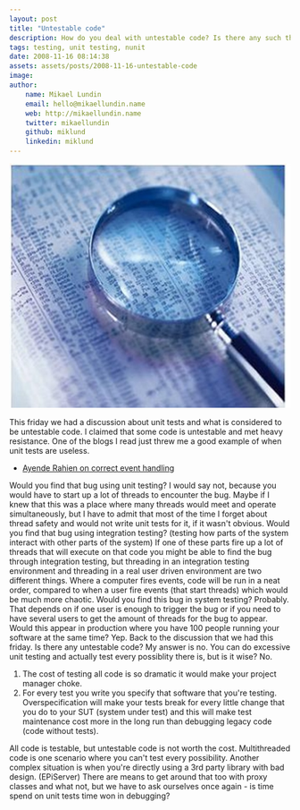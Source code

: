 ```yaml
---
layout: post
title: "Untestable code"
description: How do you deal with untestable code? Is there any such thing as an untestable system?
tags: testing, unit testing, nunit
date: 2008-11-16 08:14:38
assets: assets/posts/2008-11-16-untestable-code
image: 
author: 
    name: Mikael Lundin
    email: hello@mikaellundin.name 
    web: http://mikaellundin.name
    twitter: mikaellundin
    github: miklund
    linkedin: miklund                    
---
```


![Testing](/assets/posts/2008-11-16-untestable-code/sw_testing.jpg)

This friday we had a discussion about unit tests and what is considered to be untestable code. I claimed that some code is untestable and met heavy resistance.  One of the blogs I read just threw me a good example of when unit tests are useless.

* [Ayende Rahien on correct event handling](http://ayende.com/Blog/archive/2008/11/16/correct-event-handling.aspx "Ayende Rahien - Correct event handling")

Would you find that bug using unit testing? I would say not, because you would have to start up a lot of threads to encounter the bug. Maybe if I knew that this was a place where many threads would meet and operate simultaneously, but I have to admit that most of the time I forget about thread safety and would not write unit tests for it, if it wasn't obvious.  Would you find that bug using integration testing? (testing how parts of the system interact with other parts of the system) If one of these parts fire up a lot of threads that will execute on that code you might be able to find the bug through integration testing, but threading in an integration testing environment and threading in a real user driven environment are two different things. Where a computer fires events, code will be run in a neat order, compared to when a user fire events (that start threads) which would be much more chaotic.  Would you find this bug in system testing? Probably. That depends on if one user is enough to trigger the bug or if you need to have several users to get the amount of threads for the bug to appear.  Would this appear in production where you have 100 people running your software at the same time? Yep.  Back to the discussion that we had this friday. Is there any untestable code? My answer is no. You can do excessive unit testing and actually test every possiblity there is, but is it wise? No.

1. The cost of testing all code is so dramatic it would make your project manager choke.
2. For every test you write you specify that software that you're testing. Overspecification will make your tests break for every little change that you do to your SUT (system under test) and this will make test maintenance cost more in the long run than debugging legacy code (code without tests).

All code is testable, but untestable code is not worth the cost. Multithreaded code is one scenario where you can't test every possibility. Another complex situation is when you're directly using a 3rd party library with bad design. (EPiServer) There are means to get around that too with proxy classes and what not, but we have to ask ourselves once again - is time spend on unit tests time won in debugging?
